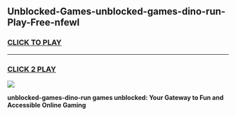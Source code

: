 
## Unblocked-Games-unblocked-games-dino-run-Play-Free-nfewl
<h3>
<a href="https://premium76.site?title=unblocked-games-dino-run&ref=22A">CLICK TO PLAY</a></h3>
<hr>

<h3>
<a href="https://premium76.site?title=unblocked-games-dino-run&ref=22A">CLICK 2 PLAY</a>
  
</h3>

<a href="https://premium76.site?title=unblocked-games-dino-run&ref=22A"><img src="https://clearcache.store/games.png"></a>


**unblocked-games-dino-run games unblocked: Your Gateway to Fun and Accessible Online Gaming**
